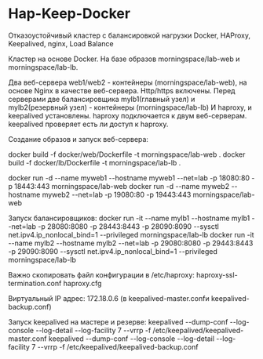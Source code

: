 # Hap-Keep-Docker
Отказоустойчивый кластер с балансировкой нагрузки Docker, HAProxy, Keepalived, nginx, Load Balance

Кластер на основе Docker.
На базе образов morningspace/lab-web и morningspace/lab-lb.

Два веб-сервера web1/web2 - контейнеры (morningspace/lab-web), на основе Nginx в качестве веб-сервера. Http/https включены.
Перед серверами две балансировщика mylb1(главный узел) и mylb2(резервный узел) - контейнеры (morningspace/lab-lb)
И haproxy, и keepalived установлены. haproxy подключается к двум веб-серверам. 
keepalived проверяет есть ли доступ к haproxy. 

Создание образов и запуск веб-сервера:

docker build -f docker/web/Dockerfile -t morningspace/lab-web .
docker build -f docker/lb/Dockerfile -t morningspace/lab-lb .

docker run -d --name myweb1 --hostname myweb1 --net=lab -p 18080:80 -p 18443:443 morningspace/lab-web
docker run -d --name myweb2 --hostname myweb2 --net=lab -p 19080:80 -p 19443:443 morningspace/lab-web

Запуск балансировщиков:
docker run -it --name mylb1 --hostname mylb1 --net=lab -p 28080:8080 -p 28443:8443 -p 28090:8090 --sysctl net.ipv4.ip_nonlocal_bind=1 --privileged morningspace/lab-lb
docker run -it --name mylb2 --hostname mylb2 --net=lab -p 29080:8080 -p 29443:8443 -p 29090:8090 --sysctl net.ipv4.ip_nonlocal_bind=1 --privileged morningspace/lab-lb

Важно скопировать файл конфигурации в /etc/haproxy:
haproxy-ssl-termination.conf haproxy.cfg

Виртуальный IP адрес: 172.18.0.6 (в keepalived-master.confи keepalived-backup.conf)

Запуск keepalived на мастере и резерве:
keepalived --dump-conf --log-console --log-detail --log-facility 7 --vrrp -f /etc/keepalived/keepalived-master.conf
keepalived --dump-conf --log-console --log-detail --log-facility 7 --vrrp -f /etc/keepalived/keepalived-backup.conf
